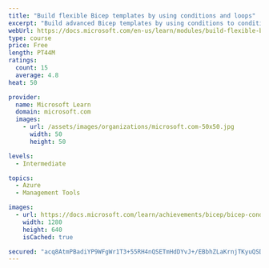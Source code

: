 ```yaml
---
title: "Build flexible Bicep templates by using conditions and loops"
excerpt: "Build advanced Bicep templates by using conditions to conditionally deploy resources and using loops to deploy multiple instances of resources."
webUrl: https://docs.microsoft.com/en-us/learn/modules/build-flexible-bicep-templates-conditions-loops/
type: course
price: Free
length: PT44M
ratings:
  count: 15
  average: 4.8
heat: 50

provider:
  name: Microsoft Learn
  domain: microsoft.com
  images:
    - url: /assets/images/organizations/microsoft.com-50x50.jpg
      width: 50
      height: 50

levels:
  - Intermediate

topics:
  - Azure
  - Management Tools

images:
  - url: https://docs.microsoft.com/learn/achievements/bicep/bicep-conditions-loops-social.png
    width: 1280
    height: 640
    isCached: true

secured: "acq8AtmPBadiYP9WFgWr1T3+55RH4nQSETmHdDYvJ+/EBbhZLaKrnjTKyuQSD0roRvN1fr8TahSyHXw3l+OVX10M4avwnDZNhP9fEDQdzBakKVvCkFPLL8S38pGIDqyQkxncmrsNQMIwZzTvTSjRp6hcMb8DvFvPIiHqM6s/OTHH05RRah4GeBkfwKaRxfOAHaUIMrVU2jL0iPjnis+p2E8pgFsuw1B+2b4FK2XmdkSnt0JJEXms4EhmPnb9SfRoTWaTNy2jZKUGOj23EOCi+c3kDA2mvuWXdgwE9OTXZxwJ/q4wirnt5x7QAo3Mie2eSC24ojgbE2MCB+yn7LRE7dz55faR4qdBgjfycwDCnWobxvgweXqpJ6Oc7HR7MEkB+n1+TqfEic9Q2hNU/u512tjBSMiyvzZ8LDP37422lcM=;1uHFFB9tleHS8FDM1wp+aw=="
---
```


